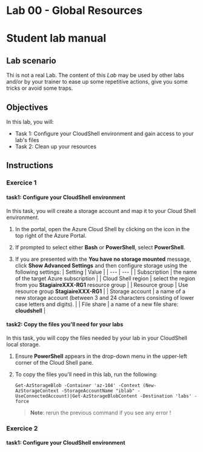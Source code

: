 # Lab 00 - Global Resources

# Student lab manual

## Lab scenario

Thi is not a real Lab. The content of this *Lab* may be used by other labs and/or by your trainer to ease up some repetitive actions, give you some tricks or avoid some traps.

## Objectives

In this lab, you will:

+ Task 1: Configure your CloudShell environment and gain access to your lab's files
+ Task 2: Clean up your resources

## Instructions

### Exercice 1

#### task1: Configure your CloudShell environment

In this task, you will create a storage account and map it to your Cloud Shell environment.

1. In the portal, open the Azure Cloud Shell by clicking on the icon in the top right of the Azure Portal.

1. If prompted to select either **Bash** or **PowerShell**, select **PowerShell**.

1. If you are presented with the **You have no storage mounted** message, click **Show Advanced Settings** and then configure storage using the following settings:
    | Setting | Value |
    | --- | --- |
    | Subscription | the name of the target Azure subscription |
    | Cloud Shell region | select the region from you **StagiaireXXX-RG1** resource group |
    | Resource group | Use  resource group **StagiaireXXX-RG1** |
    | Storage account | a name of a new storage account (between 3 and 24 characters consisting of lower case letters and digits). |
    | File share | a name of a new file share: **cloudshell** |

#### task2: Copy the files you'll need for your labs

In this task, you will copy the files needed by your lab in your CloudShell local storage.

1. Ensure **PowerShell** appears in the drop-down menu in the upper-left corner of the Cloud Shell pane.

1. To copy the files you'll need in this lab, run the following:

   ```pwsh
   Get-AzStorageBlob -Container 'az-104' -Context (New-AzStorageContext -StorageAccountName "iblab" -UseConnectedAccount)|Get-AzStorageBlobContent -Destination 'labs' -force
   ```

   >**Note**: rerun the previous command if you see any error !

### Exercice 2

#### task1: Configure your CloudShell environment
